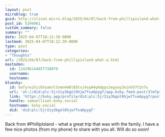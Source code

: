 ```yaml
---
layout: post
microblog: true
guid: http://slison.micro.blog/2025/04/07/back-from-phillipisland-what-a.html
post_id: 5294961
custom_summary: false
summary: ""
date: 2025-04-07T10:12:39-0000
lastmod: 2025-04-07T10:12:39-0000
type: post
categories:
- "Thoughts"
url: /2025/04/07/back-from-phillipisland-what-a.html
mastodon:
  id: 114296144857738079
  username: 
  hostname: 
bluesky:
  id: bafyreihjckhsaknltnmn446l65txj4sq44q4dpps3egswy3ninh57t2n7u
  url: 'at://did:plc:5jr2zy3bgol6hjw7fxa6pygf/app.bsky.feed.post/3lm7px5j6yq2a'
  link: 'https://bsky.app/profile/did:plc:5jr2zy3bgol6hjw7fxa6pygf/post/3lm7px5j6yq2a'
  handle: samuellison.bsky.social
  hostname: bsky.social
  did: 'did:plc:5jr2zy3bgol6hjw7fxa6pygf'
---
```

Back from #PhillipIsland - what a great trip that was with the family. I have a few nice photos (from my phone) to share with you all. Will do so soon!
